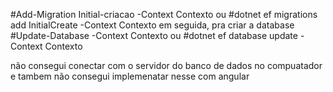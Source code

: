 ﻿#Add-Migration Initial-criacao -Context Contexto
ou
#dotnet ef migrations add InitialCreate -Context Contexto
em seguida, pra criar a database
#Update-Database -Context Contexto
ou
#dotnet ef database update -Context Contexto


não consegui conectar com o servidor do banco de dados no compuatador
e tambem não consegui implemenatar nesse com angular